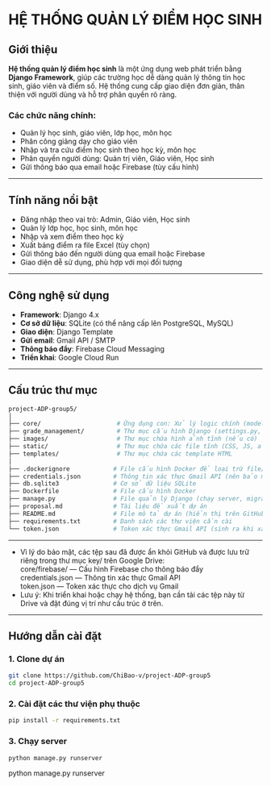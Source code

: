 #  HỆ THỐNG QUẢN LÝ ĐIỂM HỌC SINH

##  Giới thiệu

**Hệ thống quản lý điểm học sinh** là một ứng dụng web phát triển bằng **Django Framework**, giúp các trường học dễ dàng quản lý thông tin học sinh, giáo viên và điểm số. Hệ thống cung cấp giao diện đơn giản, thân thiện với người dùng và hỗ trợ phân quyền rõ ràng.

### Các chức năng chính:
- Quản lý học sinh, giáo viên, lớp học, môn học
- Phân công giảng dạy cho giáo viên
- Nhập và tra cứu điểm học sinh theo học kỳ, môn học
- Phân quyền người dùng: Quản trị viên, Giáo viên, Học sinh
- Gửi thông báo qua email hoặc Firebase (tùy cấu hình)

---

##  Tính năng nổi bật

-  Đăng nhập theo vai trò: Admin, Giáo viên, Học sinh
-  Quản lý lớp học, học sinh, môn học
-  Nhập và xem điểm theo học kỳ
-  Xuất bảng điểm ra file Excel (tùy chọn)
-  Gửi thông báo đến người dùng qua email hoặc Firebase
-  Giao diện dễ sử dụng, phù hợp với mọi đối tượng

---

##  Công nghệ sử dụng

- **Framework**: Django 4.x
- **Cơ sở dữ liệu**: SQLite (có thể nâng cấp lên PostgreSQL, MySQL)
- **Giao diện**: Django Template
- **Gửi email**: Gmail API / SMTP
- **Thông báo đẩy**: Firebase Cloud Messaging
- **Triển khai**: Google Cloud Run

---

## Cấu trúc thư mục
```bash
project-ADP-group5/  
│  
├── core/                     # Ứng dụng con: Xử lý logic chính (models, views, urls, v.v.)  
├── grade_management/         # Thư mục cấu hình Django (settings.py, urls.py, wsgi.py, v.v.)    
├── images/                   # Thư mục chứa hình ảnh tĩnh (nếu có)  
├── static/                   # Thư mục chứa các file tĩnh (CSS, JS, ảnh,...)  
├── templates/                # Thư mục chứa các template HTML  
│  
├── .dockerignore            # File cấu hình Docker để loại trừ file/thư mục không cần thiết  
├── credentials.json         # Thông tin xác thực Gmail API (nên bảo mật)  
├── db.sqlite3               # Cơ sở dữ liệu SQLite  
├── Dockerfile               # File cấu hình Docker  
├── manage.py                # File quản lý Django (chạy server, migrate, v.v.)  
├── proposal.md              # Tài liệu đề xuất dự án    
├── README.md                # File mô tả dự án (hiển thị trên GitHub)  
├── requirements.txt         # Danh sách các thư viện cần cài  
└── token.json               # Token xác thực Gmail API (sinh ra khi xác thực)  
```
---
- Vì lý do bảo mật, các tệp sau đã được ẩn khỏi GitHub và được lưu trữ riêng trong thư mục key/ trên Google Drive:  
    core/firebase/ — Cấu hình Firebase cho thông báo đẩy  
    credentials.json — Thông tin xác thực Gmail API  
    token.json — Token xác thực cho dịch vụ Gmail  
- Lưu ý: Khi triển khai hoặc chạy hệ thống, bạn cần tải các tệp này từ Drive và đặt đúng vị trí như cấu trúc ở trên.  
---

##  Hướng dẫn cài đặt

### 1. Clone dự án

```bash
git clone https://github.com/ChiBao-v/project-ADP-group5
cd project-ADP-group5
```
### 2. Cài đặt các thư viện phụ thuộc
```bash
pip install -r requirements.txt
```
### 3. Chạy server
```bash
python manage.py runserver
```


python manage.py runserver
```
